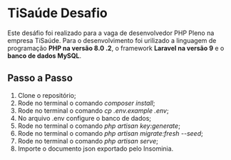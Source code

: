 
# TiSaúde Desafio

Este desáfio foi realizado para a vaga de desenvolvedor PHP Pleno na empresa TiSaúde. Para o desenvolvimento foi urilizado a linguagem de programação **PHP na versão 8.0
.2**, o framework **Laravel na versão 9** e o **banco de dados MySQL**.

## Passo a Passo
1. Clone o repositório;
2. Rode no terminal o comando <em>composer install</em>;
3. Rode no terminal o comando <em>cp .env.example .env</em>;
4. No arquivo .env configure o banco de dados;
5. Rode no terminal o comando <em>php artisan key:generate</em>;
6. Rode no terminal o comando <em>php artisan migrate:fresh --seed</em>;
7. Rode no terminal o comando <em>php artisan serve</em>;
8. Importe o documento json exportado pelo Insominia.

